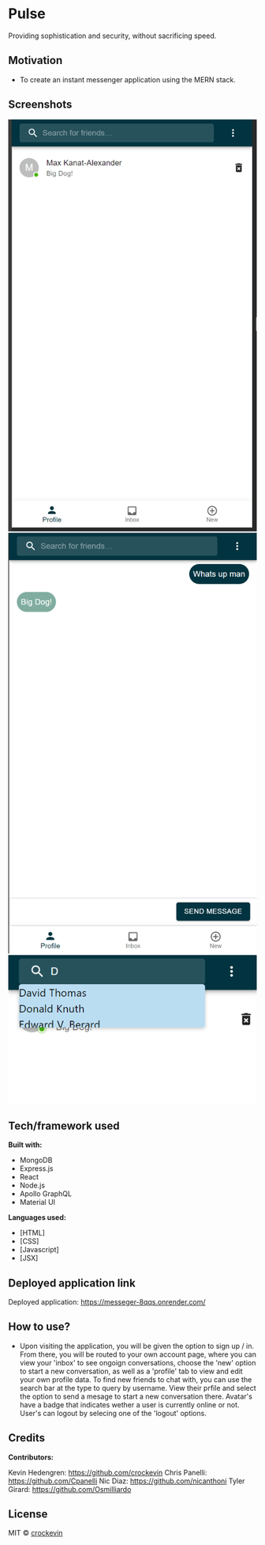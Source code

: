 # Pulse
Providing sophistication and security, without sacrificing speed.

## Motivation
- To create an instant messenger application using the MERN stack.
 
## Screenshots

![ScreenShot](./assets/images/Messenger-Convos.png)
![ScreenShot](./assets/images/Messenger-Chat.png)
![ScreenShot](./assets/images/Messenger-Search.png)


## Tech/framework used

<b>Built with:</b>
- MongoDB
- Express.js
- React
- Node.js
- Apollo GraphQL
- Material UI


<b>Languages used:</b>
 - [HTML]
 - [CSS]
 - [Javascript]
 - [JSX]

## Deployed application link

Deployed application: https://messeger-8qqs.onrender.com/


## How to use?
- Upon visiting the application, you will be given the option to sign up / in. From there, you will be routed to your own account page, where you can view your 'inbox' to see ongoign conversations, choose the 'new' option to start a new conversation, as well as a 'profile' tab to view and edit your own profile data. To find new friends to chat with, you can use the search bar at the type to query by username. View their prfile and select the option to send a mesage to start a new conversation there. Avatar's have a badge that indicates wether a user is currently online or not. User's can logout by selecing one of the 'logout' options. 

## Credits

<b>Contributors:</b>

Kevin Hedengren: https://github.com/crockevin
Chris Panelli: https://github.com/Cpanelli
Nic Diaz: https://github.com/nicanthoni
Tyler Girard: https://github.com/Osmilliardo

## License

MIT © [crockevin]()
